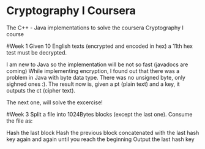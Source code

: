 Cryptography I Coursera
=======================

The C++ - Java implementations to solve the coursera Cryptography I course

#Week 1
Given 10 English texts (encrypted and encoded in hex) a 11th hex test must be decrypted.

I am new to Java so the implementation will be not so fast (javadocs are coming)
While implementing encryption, I found out that there was a problem in Java with byte data type. There was no unsigned byte, only sighned ones :).
The result now is, given a pt (plain text) and a key, it outputs the ct (cipher text).

The next one, will solve the excercise!

#Week 3
Split a file into 1024Bytes blocks (except the last one). Consume the file as:

Hash the last block
Hash the previous block concatenated with the last hash key again and again until you reach the beginning
Output the last hash key
